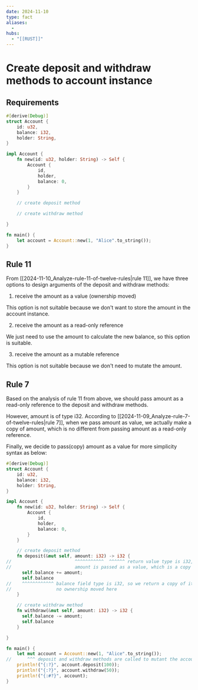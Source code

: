 ```yaml
---
date: 2024-11-10
type: fact
aliases:
  -
hubs:
  - "[[RUST]]"
---
```


# Create deposit and withdraw methods to account instance


## Requirements

```rust
#[derive(Debug)]
struct Account {
    id: u32,
    balance: i32,
    holder: String,
}

impl Account {
    fn new(id: u32, holder: String) -> Self {
        Account {
            id,
            holder,
            balance: 0,
        }
    }

    // create deposit method

    // create withdraw method

}

fn main() {
    let account = Account::new(1, "Alice".to_string());
}

```

## Rule 11

From [[2024-11-10_Analyze-rule-11-of-twelve-rules|rule 11]], we have three options to design arguments of  the deposit and withdraw methods:

1. receive the amount as a value (ownership moved)

This option is not suitable because we don't want to store the amount in the account instance.

2. receive the amount as a read-only reference

We just need to use the amount to calculate the new balance, so this option is suitable.

3. receive the amount as a mutable reference

This option is not suitable because we don't need to mutate the amount.


## Rule 7

Based on the analysis of rule 11 from above, we should pass amount as a read-only reference to the deposit and withdraw methods.

However, amount is of type i32. According to [[2024-11-09_Analyze-rule-7-of-twelve-rules|rule 7]], when we pass amount as value, we actually make a copy of amount, which is no different from passing amount as a read-only reference.

Finally, we decide to pass(copy) amount as a value for more simplicity syntax as below:

```rust
#[derive(Debug)]
struct Account {
    id: u32,
    balance: i32,
    holder: String,
}

impl Account {
    fn new(id: u32, holder: String) -> Self {
        Account {
            id,
            holder,
            balance: 0,
        }
    }

    // create deposit method
    fn deposit(&mut self, amount: i32) -> i32 {
//                        ^^^^^^^^^^^  ^^^^^^ return value type is i32, so we return a copy of it
//                        amount is passed as a value, which is a copy of amount
      self.balance += amount;
      self.balance
//    ^^^^^^^^^^^^ balance field type is i32, so we return a copy of it
//                 no ownership moved here
    }

    // create withdraw method
    fn withdraw(&mut self, amount: i32) -> i32 {
      self.balance -= amount;
      self.balance
    }

}

fn main() {
    let mut account = Account::new(1, "Alice".to_string());
//      ^^^ deposit and withdraw methods are called to mutant the account instance
    println!("{:?}", account.deposit(100));
    println!("{:?}", account.withdraw(50));
    println!("{:#?}", account);
}
```

